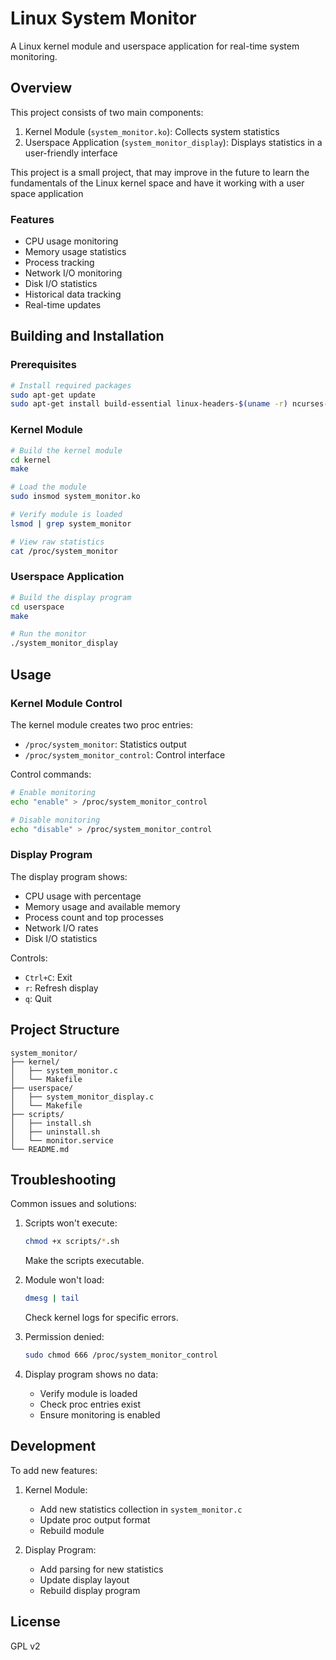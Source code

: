# Linux System Monitor

A Linux kernel module and userspace application for real-time system monitoring.

## Overview

This project consists of two main components:
1. Kernel Module (`system_monitor.ko`): Collects system statistics
2. Userspace Application (`system_monitor_display`): Displays statistics in a user-friendly interface

This project is a small project, that may improve in the future to learn the fundamentals of the Linux kernel space and have it working with a user space application

### Features

- CPU usage monitoring
- Memory usage statistics
- Process tracking
- Network I/O monitoring
- Disk I/O statistics
- Historical data tracking
- Real-time updates

## Building and Installation

### Prerequisites

```bash
# Install required packages
sudo apt-get update
sudo apt-get install build-essential linux-headers-$(uname -r) ncurses-dev
```

### Kernel Module

```bash
# Build the kernel module
cd kernel
make

# Load the module
sudo insmod system_monitor.ko

# Verify module is loaded
lsmod | grep system_monitor

# View raw statistics
cat /proc/system_monitor
```

### Userspace Application

```bash
# Build the display program
cd userspace
make

# Run the monitor
./system_monitor_display
```

## Usage

### Kernel Module Control

The kernel module creates two proc entries:
- `/proc/system_monitor`: Statistics output
- `/proc/system_monitor_control`: Control interface

Control commands:
```bash
# Enable monitoring
echo "enable" > /proc/system_monitor_control

# Disable monitoring
echo "disable" > /proc/system_monitor_control
```

### Display Program

The display program shows:
- CPU usage with percentage
- Memory usage and available memory
- Process count and top processes
- Network I/O rates
- Disk I/O statistics

Controls:
- `Ctrl+C`: Exit
- `r`: Refresh display
- `q`: Quit

## Project Structure

```
system_monitor/
├── kernel/
│   ├── system_monitor.c
│   └── Makefile
├── userspace/
│   ├── system_monitor_display.c
│   └── Makefile
├── scripts/
│   ├── install.sh
│   ├── uninstall.sh
│   └── monitor.service
└── README.md
```

## Troubleshooting

Common issues and solutions:

1. Scripts won't execute:
   ```bash
   chmod +x scripts/*.sh
   ```
   Make the scripts executable.
   
2. Module won't load:
   ```bash
   dmesg | tail
   ```
   Check kernel logs for specific errors.

3. Permission denied:
   ```bash
   sudo chmod 666 /proc/system_monitor_control
   ```

4. Display program shows no data:
   - Verify module is loaded
   - Check proc entries exist
   - Ensure monitoring is enabled

## Development

To add new features:

1. Kernel Module:
   - Add new statistics collection in `system_monitor.c`
   - Update proc output format
   - Rebuild module

2. Display Program:
   - Add parsing for new statistics
   - Update display layout
   - Rebuild display program

## License

GPL v2
